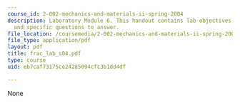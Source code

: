 ```yaml
---
course_id: 2-002-mechanics-and-materials-ii-spring-2004
description: Laboratory Module 6. This handout contains lab objectives, notes, tasks,
  and specific questions to answer.
file_location: /coursemedia/2-002-mechanics-and-materials-ii-spring-2004/eb7caf73175ce24285094cfc3b1dd4df_frac_lab_s04.pdf
file_type: application/pdf
layout: pdf
title: frac_lab_s04.pdf
type: course
uid: eb7caf73175ce24285094cfc3b1dd4df

---
```

None